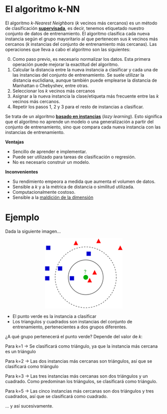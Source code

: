 # **El algoritmo k-NN**

El algoritmo _k-Nearest Neighbors_ (_k_ vecinos más cercanos) es un método de clasificación [**supervisada**](https://es.wikipedia.org/wiki/Aprendizaje_supervisado), es decir, tenemos etiquetado nuestro conjunto de datos de entrenamiento. El algoritmo clasifica cada nueva instancia según el grupo mayoritario al que pertenecen sus _k_ vecinos más cercanos (_k_ instancias del conjunto de entrenamiento más cercanas). Las operaciones que lleva a cabo el algoritmo son las siguientes:

0. Como paso previo, es necesario normalizar los datos. Esta primera operación puede mejorar la exactitud del algoritmo.
1. Calcular la distancia entre la nueva instancia a clasificar y cada una de las instancias del conjunto de entrenamiento. Se suele utilizar la distancia euclidiana, aunque también puede emplearse la distancia de Manhattan o Chebyshev, entre otras. 
2. Seleccionar los _k_ vecinos más cercanos
3. Asignar a la nueva instancia la clase/etiqueta más frecuente entre las _k_ vecinos más cercanos.
4. Repetir los pasos 1, 2 y 3 para el resto de instancias a clasificar.

Se trata de un algoritmo [**basado en instancias**](https://es.wikipedia.org/wiki/Aprendizaje_vago) (_lazy learning_). Esto significa que el algoritmo no aprende un modelo o una generalización a partir del conjunto de entrenamiento, sino que compara cada nueva instancia con las instancias de entrenamiento. 

**Ventajas**
- Sencillo de aprender e implementar.
- Puede ser utilizado para tareas de clasificación o regresión.
- No es necesario construir un modelo.

**Inconvenientes**
- Su rendimiento empeora a medida que aumenta el volumen de datos. 
- Sensible a _k_ y a la métrica de distancia o similitud utilizada. 
- Computacionalmente costoso.
- Sensible a la [maldición de la dimensión](https://es.wikipedia.org/wiki/Maldici%C3%B3n_de_la_dimensi%C3%B3n)

# **Ejemplo**

Dada la siguiente imagen...

<p align="center">
<img src='knn_ejemplo.png' height="225" /></a>
</p>

- El punto verde es la instancia a clasificar
- Los triangulos y cuadrados son instancias del conjunto de entrenamiento, pertenecientes a dos grupos diferentes.

¿A qué grupo pertenecerá el punto verde? Depende del valor de _k_:

Para k=1 → Se clasificará como triángulo, ya que la instancia más cercana es un triángulo

Para k=2 → Las dos instancias más cercanas son triángulos, así que se clasificará como triángulo

Para k=3 → Las tres instancias más cercanas son dos triángulos y un cuadrado. Como predominan los triángulos, se clasificará como triángulo.

Para k=5 → Las cinco instancias más cercanas son dos triángulos y tres cuadrados, así que se clasificará como cuadrado.

... y así sucesivamente.
